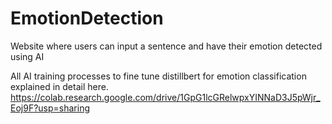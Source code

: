 # EmotionDetection
Website where users can input a sentence and have their emotion detected using AI

All AI training processes to fine tune distillbert for emotion classification explained in detail here.
https://colab.research.google.com/drive/1GpG1lcGRelwpxYINNaD3J5pWjr_Eoj9F?usp=sharing
